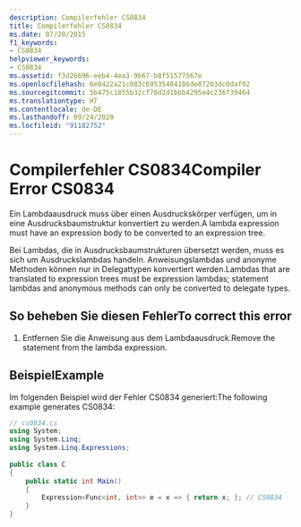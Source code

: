```yaml
---
description: Compilerfehler CS0834
title: Compilerfehler CS0834
ms.date: 07/20/2015
f1_keywords:
- CS0834
helpviewer_keywords:
- CS0834
ms.assetid: f3d26696-eeb4-4ea3-9667-b8f51577567e
ms.openlocfilehash: 6e8422a21c083c69535484186de87203dc0daf92
ms.sourcegitcommit: 5b475c1855b32cf78d2d1bbb4295e4c236f39464
ms.translationtype: HT
ms.contentlocale: de-DE
ms.lasthandoff: 09/24/2020
ms.locfileid: "91182752"
---
```

# <a name="compiler-error-cs0834"></a><span data-ttu-id="1ae45-103">Compilerfehler CS0834</span><span class="sxs-lookup"><span data-stu-id="1ae45-103">Compiler Error CS0834</span></span>

<span data-ttu-id="1ae45-104">Ein Lambdaausdruck muss über einen Ausdruckskörper verfügen, um in eine Ausdrucksbaumstruktur konvertiert zu werden.</span><span class="sxs-lookup"><span data-stu-id="1ae45-104">A lambda expression must have an expression body to be converted to an expression tree.</span></span>  
  
 <span data-ttu-id="1ae45-105">Bei Lambdas, die in Ausdrucksbaumstrukturen übersetzt werden, muss es sich um Ausdruckslambdas handeln. Anweisungslambdas und anonyme Methoden können nur in Delegattypen konvertiert werden.</span><span class="sxs-lookup"><span data-stu-id="1ae45-105">Lambdas that are translated to expression trees must be expression lambdas; statement lambdas and anonymous methods can only be converted to delegate types.</span></span>  
  
## <a name="to-correct-this-error"></a><span data-ttu-id="1ae45-106">So beheben Sie diesen Fehler</span><span class="sxs-lookup"><span data-stu-id="1ae45-106">To correct this error</span></span>  
  
1. <span data-ttu-id="1ae45-107">Entfernen Sie die Anweisung aus dem Lambdaausdruck.</span><span class="sxs-lookup"><span data-stu-id="1ae45-107">Remove the statement from the lambda expression.</span></span>  
  
## <a name="example"></a><span data-ttu-id="1ae45-108">Beispiel</span><span class="sxs-lookup"><span data-stu-id="1ae45-108">Example</span></span>  

 <span data-ttu-id="1ae45-109">Im folgenden Beispiel wird der Fehler CS0834 generiert:</span><span class="sxs-lookup"><span data-stu-id="1ae45-109">The following example generates CS0834:</span></span>  
  
```csharp  
// cs0834.cs  
using System;  
using System.Linq;  
using System.Linq.Expressions;  
  
public class C  
{  
    public static int Main()  
    {  
        Expression<Func<int, int>> e = x => { return x; }; // CS0834  
    }  
}  
```
